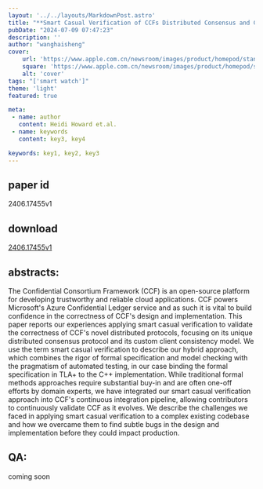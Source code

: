 ```yaml
---
layout: '../../layouts/MarkdownPost.astro'
title: "**Smart Casual Verification of CCFs Distributed Consensus and Consistency Protocols**"
pubDate: "2024-07-09 07:47:23"
description: ''
author: "wanghaisheng"
cover:
    url: 'https://www.apple.com.cn/newsroom/images/product/homepod/standard/Apple-HomePod-hero-230118_big.jpg.large_2x.jpg'
    square: 'https://www.apple.com.cn/newsroom/images/product/homepod/standard/Apple-HomePod-hero-230118_big.jpg.large_2x.jpg'
    alt: 'cover'
tags: "['smart watch']"
theme: 'light'
featured: true

meta:
 - name: author
   content: Heidi Howard et.al.
 - name: keywords
   content: key3, key4

keywords: key1, key2, key3
---
```


## paper id
2406.17455v1
## download
[2406.17455v1](http://arxiv.org/abs/2406.17455v1)
## abstracts:
The Confidential Consortium Framework (CCF) is an open-source platform for developing trustworthy and reliable cloud applications. CCF powers Microsoft's Azure Confidential Ledger service and as such it is vital to build confidence in the correctness of CCF's design and implementation. This paper reports our experiences applying smart casual verification to validate the correctness of CCF's novel distributed protocols, focusing on its unique distributed consensus protocol and its custom client consistency model. We use the term smart casual verification to describe our hybrid approach, which combines the rigor of formal specification and model checking with the pragmatism of automated testing, in our case binding the formal specification in TLA+ to the C++ implementation. While traditional formal methods approaches require substantial buy-in and are often one-off efforts by domain experts, we have integrated our smart casual verification approach into CCF's continuous integration pipeline, allowing contributors to continuously validate CCF as it evolves. We describe the challenges we faced in applying smart casual verification to a complex existing codebase and how we overcame them to find subtle bugs in the design and implementation before they could impact production.
## QA:
coming soon

